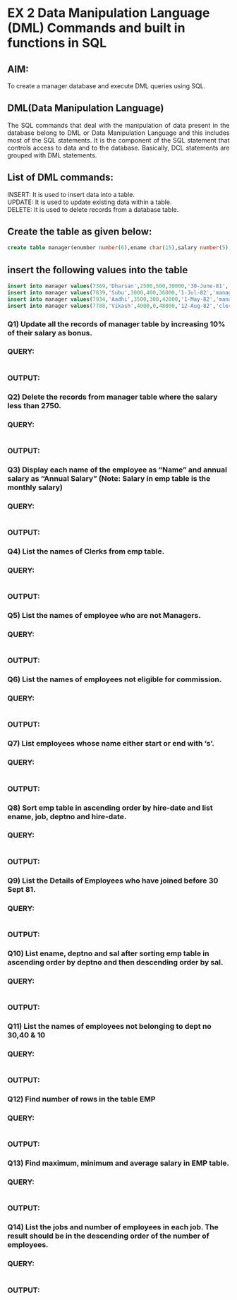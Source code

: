 # EX 2 Data Manipulation Language (DML) Commands and built in functions in SQL
## AIM:
To create a manager database and execute DML queries using SQL.


## DML(Data Manipulation Language)
<div align="justify">
The SQL commands that deal with the manipulation of data present in the database belong to DML or Data Manipulation Language and this includes most of the SQL statements. It is the component of the SQL statement that controls access to data and to the database. Basically, DCL statements are grouped with DML statements.
</div>

## List of DML commands: 
<div align="justify">
INSERT: It is used to insert data into a table.<br>
UPDATE: It is used to update existing data within a table.<br>
DELETE: It is used to delete records from a database table.<br>
</div>

## Create the table as given below:
```sql
create table manager(enumber number(6),ename char(15),salary number(5),commission number(4),annualsalary number(7),Hiredate date,designation char(10),deptno number(2),reporting char(10));
```
## insert the following values into the table
```sql
insert into manager values(7369,'Dharsan',2500,500,30000,'30-June-81','clerk',10,'John');
insert into manager values(7839,'Subu',3000,400,36000,'1-Jul-82','manager',null,'James');
insert into manager values(7934,'Aadhi',3500,300,42000,'1-May-82','manager',30,NULL);
insert into manager values(7788,'Vikash',4000,0,48000,'12-Aug-82','clerk',50,'Bond');
```

### Q1) Update all the records of manager table by increasing 10% of their salary as bonus.

### QUERY:
```

```
### OUTPUT:

### Q2) Delete the records from manager table where the salary less than 2750.


### QUERY:
```

```
### OUTPUT:

### Q3) Display each name of the employee as “Name” and annual salary as “Annual Salary” (Note: Salary in emp table is the monthly salary)


### QUERY:
```

```
### OUTPUT:

### Q4)	List the names of Clerks from emp table.


### QUERY:
```

```
### OUTPUT:


### Q5)	List the names of employee who are not Managers.


### QUERY:
```

```
### OUTPUT:


### Q6)	List the names of employees not eligible for commission.


### QUERY:
```

```
### OUTPUT:


### Q7)	List employees whose name either start or end with ‘s’.


### QUERY:
```

```
### OUTPUT:


### Q8) Sort emp table in ascending order by hire-date and list ename, job, deptno and hire-date.


### QUERY:
```

```
### OUTPUT:


### Q9) List the Details of Employees who have joined before 30 Sept 81.


### QUERY:
```

```
### OUTPUT:


### Q10)	List ename, deptno and sal after sorting emp table in ascending order by deptno and then descending order by sal.


### QUERY:
```

```
### OUTPUT:


### Q11) List the names of employees not belonging to dept no 30,40 & 10


### QUERY:
```

```
### OUTPUT:

### Q12) Find number of rows in the table EMP

### QUERY:
```

```
### OUTPUT:


### Q13) Find maximum, minimum and average salary in EMP table.

### QUERY:
```

```
### OUTPUT:


### Q14) List the jobs and number of employees in each job. The result should be in the descending order of the number of employees.

### QUERY:
```

```
### OUTPUT:
